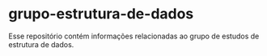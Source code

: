 # grupo-estrutura-de-dados
Esse repositório contém informações relacionadas ao grupo de estudos de estrutura de dados. 
